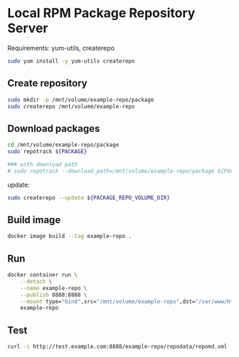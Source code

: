 # Local RPM Package Repository Server

Requirements: yum-utils, createrepo

```bash
sudo yum install -y yum-utils createrepo
```

## Create repository

```bash
sudo mkdir -p /mnt/volume/example-repo/package
sudo createrepo /mnt/volume/example-repo
```

## Download packages

```bash
cd /mnt/volume/example-repo/package
sudo repotrack ${PACKAGE}

### with download path
# sudo repotrack --download_path=/mnt/volume/example-repo/package ${PACKAGE}
```

update:

```bash
sudo createrepo --update ${PACKAGE_REPO_VOLUME_DIR}
```

## Build image

```bash
docker image build --tag example-repo .
```

## Run

```bash
docker container run \
    --detach \
    --name example-repo \
    --publish 8888:8888 \
    --mount type="bind",src="/mnt/volume/example-repo",dst="/var/www/html/example-repo" \
    example-repo
```

## Test

```bash
curl -i http://test.example.com:8888/example-repo/repodata/repomd.xml
```
